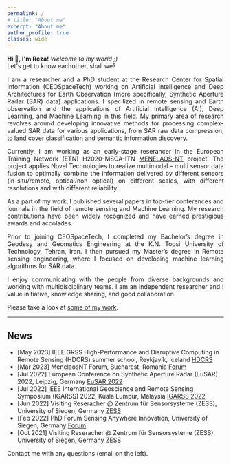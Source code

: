 ```yaml
---
permalink: /
# title: "About me"
excerpt: "About me"
author_profile: true
classes: wide
---
```


<style>
p {
  text-align: justify;
}
</style>

**Hi 👋, I'm Reza!** *Welcome to my world ;)* <span class="pull-right"> </span>\
<span class="small-grey"><i class="fa-face-smile-wink" aria-hidden="true"></i>  Let's get to know eachother, shall we?</span> 

I am a researcher and a PhD student at the Research Center for Spatial Information (CEOSpaceTech) working on Artificial Intelligence and Deep Architectures for Earth Observation (more specifically, Synthetic Aperture Radar (SAR) data) applications. I specilized in remote sensing and Earth observation and the applications of Artificial Intelligence (AI), Deep Learning, and Machine Learning in this field. My primary area of research revolves around developing innovative methods for processing complex-valued SAR data for various applications, from SAR raw data compression, to land cover classification and semantic information discovery.

Currently, I am working as an early-stage reserahcer in the European Training Network (ETN) H2020-MSCA-ITN [MENELAOS-NT](https://www.menelaos-nt.eu/) project. The project applies Novel Technologies to realize multimodal – multi sensor data fusion to optimally combine the information delivered by different sensors (in-situ/remote, optical/non optical) on different scales, with different resolutions and with different reliability.

As a part of my work, I published several papers in top-tier conferences and journals in the field of remote sensing and Machine Learning. My research contributions have been widely recognized and have earned prestigious awards and accolades.

Prior to joining CEOSpaceTech, I completed my Bachelor’s degree in Geodesy and Geomatics Engineering at the K.N. Toosi University of Technology, Tehran, Iran. I then pursued my Master’s degree in Remote sensing engineering, where I focused on developing machine learning algorithms for SAR data.

I enjoy communicating with the people from diverse backgrounds and working with multidisciplinary teams. I am an independent researcher and I value initiative, knowledge sharing, and good collaboration.

Please take a look at [some of my work](/work).

---

## News
- [May 2023] IEEE GRSS High-Performance and Disruptive Computing in Remote Sensing (HDCRS) summer school, Reykjavík, Iceland [HDCRS](https://www.hdc-rs.com/)
- [Mar 2023] MenelaosNT Forum, Bucharest, Romania [Forum](https://andrei2407.github.io/menelaos_nt_forum_bucharest/)
- [Jul 2022] European Conference on Synthetic Aperture Radar (EuSAR) 2022, Leipzig, Germany [EuSAR 2022](https://www.eusar.de/en)
- [Jul 2022] IEEE International Geoscience and Remote Sensing Symposium (IGARSS) 2022, Kuala Lumpur, Malaysia [IGARSS 2022](https://www.igarss2022.org/)
- [Jun 2022] Visiting Reseracher @ Zentrum für Sensorsysteme (ZESS), University of Siegen, Germany [ZESS](https://www.uni-siegen.de/zess/)
- [Feb 2022] PhD Forum Sensing Anywhere Innovation, University of Siegen, Germany [Forum](http://phdforum.zess.uni-siegen.de/)
- [Oct 2021] Visiting Reseracher @ Zentrum für Sensorsysteme (ZESS), University of Siegen, Germany [ZESS](https://www.uni-siegen.de/zess/)


Contact me with any questions (email on the left).
